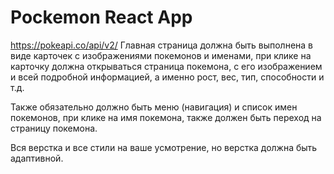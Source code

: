 # Pockemon React App

https://pokeapi.co/api/v2/
Главная страница должна быть выполнена в виде карточек с изображениями покемонов и именами,
при клике на карточку должна открываться страница покемона, с его изображением и всей подробной информацией, а именно рост, вес, тип, способности и т.д.

Также обязательно должно быть меню (навигация)
и список имен покемонов, при клике на имя покемона, также должен быть переход на страницу покемона.

Вся верстка и все стили на ваше усмотрение, но верстка должна быть адаптивной.

